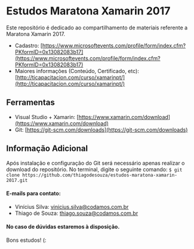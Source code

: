 # Estudos Maratona Xamarin 2017

Este repositório é dedicado ao compartilhamento de materiais referente a Maratona Xamarin 2017.

 - Cadastro: [https://www.microsoftevents.com/profile/form/index.cfm?PKformID=0x13082083b17](https://www.microsoftevents.com/profile/form/index.cfm?PKformID=0x13082083b17)
 - Maiores informações (Conteúdo, Certificado, etc): [http://ticapacitacion.com/curso/xamarinpt/](http://ticapacitacion.com/curso/xamarinpt/)
 
 
## Ferramentas
 
 - Visual Studio + Xamarin: [https://www.xamarin.com/download](https://www.xamarin.com/download)
 - Git: [https://git-scm.com/downloads](https://git-scm.com/downloads)
 

## Informação Adicional

Após instalação e configuração do Git será necessário apenas realizar o download do repositório. No terminal, digite o seguinte comando:
`$ git clone https://github.com/thiagodesouza/estudos-maratona-xamarin-2017.git`


#### E-mails para contato:
- Vinícius Silva: vinicius.silva@codamos.com.br
- Thiago de Souza: thiago.souza@codamos.com.br



#### No caso de dúvidas estaremos à disposição.

Bons estudos! (:
